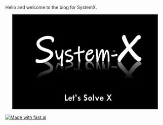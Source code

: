 Hello and welcome to the blog for SystemX.  

<p align="center">
  <img width="460" height="300" src="images/logo.png">
</p>


[![Made with fast.ai](https://img.shields.io/badge/Made%20using-fast.ai-orange)](https://www.fast.ai/)

